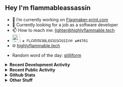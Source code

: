 ## Hey I'm flammableassassin

- 🔭 I’m currently working on [Flagmaker-print.com](https://flagmaker-print.com)
- 🌱  Currently looking for a job as a software developer
- 📫 How to reach me: [lighter@highlyflammable.tech](mailto:lighter@highlyflammable.tech?subject=Hello)
- <img src="https://discord.com/assets/2c21aeda16de354ba5334551a883b481.png" alt="drawing" width="25"/>: `♛ ᖴᒪᗩᙏᙏᗩᙖᒪᙓᗩSSᗩSSIᑎ® ♛#4701`
- 🌐 [highlyflammable.tech](https://highlyflammable.tech)

<!--START_SECTION:randomWord-->
- Random word of the day: [stilliform](https://www.wordnik.com/words/stilliform)
<!--END_SECTION:randomWord-->

<details>
  <summary><b>Recent Development Activity</b></summary>
  Doesn't record in dev containers
    <br> 
  
  <!--START_SECTION:waka-->

```text
JavaScript   9 hrs 4 mins    ██████████████████████▒░░   89.34 %
TOML         58 mins         ██▒░░░░░░░░░░░░░░░░░░░░░░   09.59 %
JSON         6 mins          ▒░░░░░░░░░░░░░░░░░░░░░░░░   01.00 %
TypeScript   0 secs          ░░░░░░░░░░░░░░░░░░░░░░░░░   00.06 %
Git Config   0 secs          ░░░░░░░░░░░░░░░░░░░░░░░░░   00.01 %
Markdown     0 secs          ░░░░░░░░░░░░░░░░░░░░░░░░░   00.00 %
```

<!--END_SECTION:waka-->

</details>

<details>
  <summary><b>Recent Public Activity</b></summary>
    <br>

  <!--START_SECTION:activity-->
1. ❗️ Closed issue [#7](https://github.com/flamableassassin/status/issues/7) in [flamableassassin/status](https://github.com/flamableassassin/status)
2. 🗣 Commented on [#7](https://github.com/flamableassassin/status/issues/7) in [flamableassassin/status](https://github.com/flamableassassin/status)
3. ❗️ Opened issue [#7](https://github.com/flamableassassin/status/issues/7) in [flamableassassin/status](https://github.com/flamableassassin/status)
4. ❗️ Closed issue [#6](https://github.com/flamableassassin/status/issues/6) in [flamableassassin/status](https://github.com/flamableassassin/status)
5. 🗣 Commented on [#6](https://github.com/flamableassassin/status/issues/6) in [flamableassassin/status](https://github.com/flamableassassin/status)
  <!--END_SECTION:activity-->

</details>

<details>
  <summary><b>Github Stats</b></summary>
    <br>
    <p align="center">
      <img width="48%" src="https://github-readme-stats.vercel.app/api?username=flamableassassin&count_private=true&show_icons=true&theme=radical"/>
      <img width="48%" src="https://github-readme-streak-stats.herokuapp.com?user=flamableassassin&theme=neon-dark"/>
    </p>
  
</details>

<details>
  <summary><b>Other Stuff</b></summary>
  <br>
<a href="https://www.abuseipdb.com/user/67633" title="AbuseIPDB" alt="AbuseIPDB Contributor Badge">
	<img src="https://www.abuseipdb.com/contributor/67633.svg" style="width: 180px;">
</a>
  
</details>
